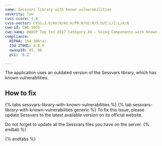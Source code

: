 ```yaml
---
name: Sessvars library with known vulnerabilities
severity: low
cvss-score: 4.8
cvss-vector: CVSS:3.0/AV:N/AC:H/PR:N/UI:N/S:U/C:L/I:L/A:N
cwe-id: CWE-1035
cwe-name: OWASP Top Ten 2017 Category A9 - Using Components with Known Vulnerabilities
compliance:
  HIPAA: 164.306(a)
  ISO 27001: A.8.9
  owasp10: A5, A6
  pci: '6.2'

---            
```


The application uses an outdated version of the Sessvars library, which has known vulnerabilities.

## How to fix

{% tabs sessvars-library-with-known-vulnerabilities %}
{% tab sessvars-library-with-known-vulnerabilities generic %}
To fix this issue, please update Sessvars to the latest available version on its official website.

Do not forget to update all the Sessvars files you have on the server.
{% endtab %}

{% endtabs %}
